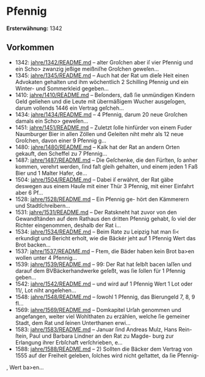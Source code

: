 # Pfennig

**Ersterwähnung:** 1342

## Vorkommen
- 1342: [jahre/1342/README.md](../jahre/1342/README.md) – alter Groſchen aber iſ vier
Pfennig und ein Scho> zwanzig jeßige meißniſhe Groſchen
geweſen...
- 1345: [jahre/1345/README.md](../jahre/1345/README.md) – Auch hat der Rat um dieſe
Heit einen Advokaten gehalten und ihm wöchentlich
2 Schilling Pfennig und ein Winter- und Sommerkleid
gegeben...
- 1410: [jahre/1410/README.md](../jahre/1410/README.md) – Beſonders, daß ſie unmündigen Kindern
Geld geliehen und die Leute mit übermäßigem Wucher
ausgeſogen, darum vollends 1446 ein Vertrag geſcheh...
- 1434: [jahre/1434/README.md](../jahre/1434/README.md) – 4 Pfennig,
darum 20 neue Groſchen damals ein Scho> geweſen...
- 1451: [jahre/1451/README.md](../jahre/1451/README.md) – Zuletzt ſolle
hinfürder von einem Fuder Naumburger Bier in allen
Zöllen und Geleiten niht mehr als 12 neue Groſchen,
davon einer 9 Pfennig g...
- 1480: [jahre/1480/README.md](../jahre/1480/README.md) – Kalk hat der Rat an andern Orten gekauft, den
Scheffel zu 7 Pfennig...
- 1487: [jahre/1487/README.md](../jahre/1487/README.md) – Die Geſchenke, die den Fürſten, ſo anher kommen,
verehrt werden, ſind faſt gleih gehalten, und einem jeden
1 Faß Bier und 1 Malter Hafer, de...
- 1504: [jahre/1504/README.md](../jahre/1504/README.md) – Dabei iſ erwähnt, der Rat gäbe deswegen aus einem
Hauſe mit einer Thür 3 Pfennig, mit einer Einfahrt
aber 6 Pf...
- 1528: [jahre/1528/README.md](../jahre/1528/README.md) – Ein Pfennig ge-
hört den Kämmerern und Stadtſchreibern...
- 1531: [jahre/1531/README.md](../jahre/1531/README.md) – Der Ratskneht hat zuvor von den Gewandſtänden
auf dem Rathaus den dritten Pfennig gehabt, ſo viel der
Richter eingenommen, deshalb der Rat i...
- 1534: [jahre/1534/README.md](../jahre/1534/README.md) – Beim Rate zu Leipzig hat man ſi< erkundigt und
Bericht erholt, wie die Bäckér jeht auf 1 Pfennig Wert
das Brot backen...
- 1537: [jahre/1537/README.md](../jahre/1537/README.md) – Ftem, die Bäder haben kein
Brot ba>en wollen unter 4 Pfennig...
- 1539: [jahre/1539/README.md](../jahre/1539/README.md) – 99:
Der Rat hat ſelbſt bacen laſſen und darauf dem
BVBäckerhandwerke geſeßt, was ſie ſollen für 1 Pfennig
geben...
- 1542: [jahre/1542/README.md](../jahre/1542/README.md) – und wird auf 1 Pfennig Wert
1 Lot oder 11/, Lot niht angeſehen...
- 1548: [jahre/1548/README.md](../jahre/1548/README.md) – ſowohl
1 Pfennig, das Bierungeld 7, 8, 9 fl...
- 1569: [jahre/1569/README.md](../jahre/1569/README.md) – Domkapitel Urſah genommen und angefangen, weiter
viel Wohlthaten zu erzählen, welche ſie gemeiner Stadt,
dem Rat und ſeinen Unterthanen erwi...
- 1583: [jahre/1583/README.md](../jahre/1583/README.md) – Januar ſind Andreas Mulz, Hans Rein-
ſtein, Paul und Barbara Lindner an den Rat zu Magde-
burg zur Erlangung ihrer Erbſchaft verſchrieben, e...
- 1588: [jahre/1588/README.md](../jahre/1588/README.md) – 2) Sollten die Bäcker dem Vertrag von 1555 auf der
Freiheit geleben, ſolches wird nicht geſtattet, da ſie Pfennig-

, Wert ba>en...
